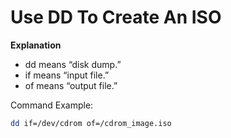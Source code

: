 # Use DD To Create An ISO

**Explanation**

 * dd means “disk dump.”
 * if means “input file.”
 * of means “output file.”

Command Example:
```bash 
dd if=/dev/cdrom of=/cdrom_image.iso
```


